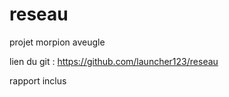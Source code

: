 # reseau
projet morpion aveugle

lien du git : https://github.com/launcher123/reseau

rapport inclus 
